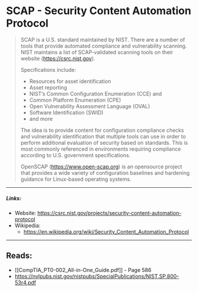 # SCAP - Security Content Automation Protocol
>SCAP is a U.S. standard maintained by NIST. There are a number of tools that provide automated compliance and vulnerability scanning. NIST maintains a list of SCAP-validated scanning tools on their website (https://csrc.nist.gov). 
>
>Specifications include:
>- Resources for asset identification
>- Asset reporting
>- NIST’s Common Configuration Enumeration (CCE) and
>- Common Platform Enumeration (CPE)
>- Open Vulnerability Assessment Language (OVAL)
>- Software Identification (SWID)
>- and more
>  
>The idea is to provide content for configuration compliance checks and vulnerability identification that multiple tools can use in order to perform additional evaluation of security based on standards. This is most commonly referenced in environments requiring compliance according to U.S. government specifications.
>
>OpenSCAP (https://www.open-scap.org) is an opensource project that provides a wide variety of configuration baselines and hardening guidance for Linux-based operating systems.

___
##### Links:
- Website: https://csrc.nist.gov/projects/security-content-automation-protocol
- Wikipedia: 
	- https://en.wikipedia.org/wiki/Security_Content_Automation_Protocol

---
## Reads:
- [[CompTIA_PT0-002_All-in-One_Guide.pdf]] - Page 586
- https://nvlpubs.nist.gov/nistpubs/SpecialPublications/NIST.SP.800-53r4.pdf

